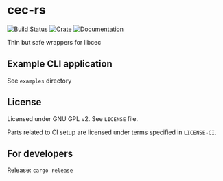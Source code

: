 # cec-rs

[![Build Status](https://www.travis-ci.org/ssalonen/cec-rs.svg?branch=master)](https://www.travis-ci.org/ssalonen/cec-rs)
[![Crate](https://img.shields.io/crates/v/cec-rs.svg)](https://crates.io/crates/cec-rs)
[![Documentation](https://docs.rs/cec-rs/badge.svg)](https://docs.rs/cec-rs)

Thin but safe wrappers for libcec

## Example CLI application

See `examples` directory

## License

Licensed under GNU GPL v2. See `LICENSE` file.

Parts related to CI setup are licensed under terms specified in `LICENSE-CI`.

## For developers

Release: `cargo release`
